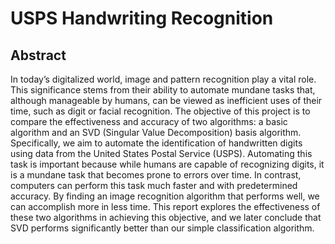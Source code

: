 # USPS Handwriting Recognition
## Abstract
In today’s digitalized world, image and pattern recognition play a vital role. This significance stems from their ability to automate
mundane tasks that, although manageable by humans, can be viewed as inefficient uses of their time, such as digit or facial recognition.
The objective of this project is to compare the effectiveness and accuracy of two algorithms: a basic algorithm and an SVD (Singular
Value Decomposition) basis algorithm. Specifically, we aim to automate the identification of handwritten digits using data from the
United States Postal Service (USPS). Automating this task is important because while humans are capable of recognizing digits,
it is a mundane task that becomes prone to errors over time. In contrast, computers can perform this task much faster and with
predetermined accuracy. By finding an image recognition algorithm that performs well, we can accomplish more in less time. This
report explores the effectiveness of these two algorithms in achieving this objective, and we later conclude that SVD performs
significantly better than our simple classification algorithm.
